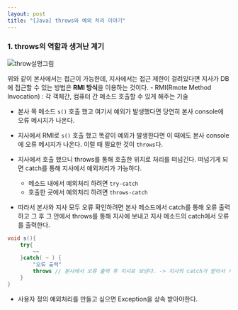 ```yaml
---
layout: post
title: "[Java] throws와 예외 처리 이야기"
---
```


### 1. throws의 역할과 생겨난 계기
![throw설명그림](http://nokbeondev.github.io/img/throws.JPG)

위와 같이 본사에서는 접근이 가능한데, 지사에서는 접근 제한이 걸려있다면 지사가 DB에 접근할 수 있는 방법은 **RMI 방식**을 이용하는 것이다.
	- RMI(Rmote Method Invocation) : 각 객체간, 컴퓨터 간 메소드 호출할 수 있게 해주는 기술

- 본사 쪽 메소드 `s()` 호출 했고 여기서 예외가 발생했다면 당연히 본사 console에 오류 메시지가 나온다.
- 지사에서 RMI로 `s()` 호출 했고 똑같이 예외가 발생한다면 이 때에도 본사 console에 오류 메시지가 나온다. 이럴 때 필요한 것이 `throws`다.

- 지사에서 호출 했으니 throws를 통해 호출한 위치로 처리를 떠넘긴다. 떠넘기게 되면 catch를 통해 지사에서 예외처리가 가능하다. 
	- 메소드 내에서 예외처리 하려면 `try-catch`
	- 호출한 곳에서 예외처리 하려면 `throws-catch`

- 따라서 본사와 지사 모두 오류 확인하려면 본사 메소드에서 catch를 통해 오류 출력하고 그 후 그 안에서 throws를 통해 지사에 보내고 지사 메소드의 catch에서 오류를 출력한다.
```java
void s(){
	try{
    	~~
    }catch( ~ ) {
    	"오류 출력"
        throws // 본사에서 오류 출력 후 지사로 보낸다. -> 지사의 catch가 받아서 지사에서 오류 출력
    }
}
```
- 사용자 정의 예외처리를 만들고 싶으면 Exception을 상속 받아야한다.